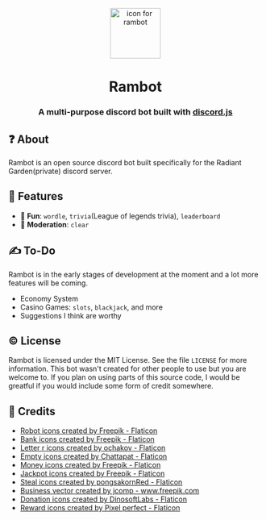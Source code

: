 <p align="center">
<img alt="icon for rambot" src="https://i.postimg.cc/tTLD9k9T/robot.png" width="100" height="100">
</p>
<h1 align="center"> Rambot </h1>
<h3 align="center"> A multi-purpose discord bot built with <a href=https://discord.js.org/>discord.js</a></h3>

## ❓ About

Rambot is an open source discord bot built specifically for the Radiant Garden(private) discord server.

## 🧨 Features

- 🎉 **Fun**: `wordle`, `trivia`(League of legends trivia), `leaderboard`
- 👮 **Moderation**: `clear`

## ✍️ To-Do

Rambot is in the early stages of development at the moment and a lot more features will be coming.

- Economy System
- Casino Games: `slots`, `blackjack`, and more
- Suggestions I think are worthy

## © License

Rambot is licensed under the MIT License. See the file `LICENSE` for more information. This bot wasn't created for other people to use
but you are welcome to. If you plan on using parts of this source code, I would be greatful if you would include some form of
credit somewhere.

## 📜 Credits

- <a href="https://www.flaticon.com/free-icons/robot" title="robot icons">Robot icons created by Freepik - Flaticon</a>
- <a href="https://www.flaticon.com/free-icons/bank" title="bank icons">Bank icons created by Freepik - Flaticon</a>
- <a href="https://www.flaticon.com/free-icons/letter-r" title="letter r icons">Letter r icons created by ochakov - Flaticon</a>
- <a href="https://www.flaticon.com/free-icons/empty" title="empty icons">Empty icons created by Chattapat - Flaticon</a>
- <a href="https://www.flaticon.com/free-icons/money" title="money icons">Money icons created by Freepik - Flaticon</a>
- <a href="https://www.flaticon.com/free-icons/jackpot" title="jackpot icons">Jackpot icons created by Freepik - Flaticon</a>
- <a href="https://www.flaticon.com/free-icons/steal" title="steal icons">Steal icons created by pongsakornRed - Flaticon</a>
- <a href="https://www.freepik.com/vectors/business">Business vector created by jcomp - www.freepik.com</a>
- <a href="https://www.flaticon.com/free-icons/donation" title="donation icons">Donation icons created by DinosoftLabs - Flaticon</a>
- <a href="https://www.flaticon.com/free-icons/reward" title="reward icons">Reward icons created by Pixel perfect - Flaticon</a>
